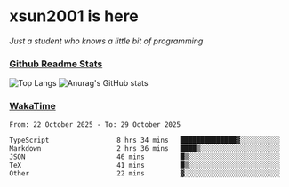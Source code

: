 # xsun2001 is here

*Just a student who knows a little bit of programming*

### [Github Readme Stats](https://github.com/anuraghazra/github-readme-stats)

![Top Langs](https://github-readme-stats.vercel.app/api/top-langs/?username=xsun2001&layout=compact&theme=radical) ![Anurag's GitHub stats](https://github-readme-stats.vercel.app/api?username=xsun2001&show_icons=true&theme=radical)

### [WakaTime](https://wakatime.com)

<!--START_SECTION:waka-->

```txt
From: 22 October 2025 - To: 29 October 2025

TypeScript                 8 hrs 34 mins   ██████████████▓░░░░░░░░░░   58.34 %
Markdown                   2 hrs 36 mins   ████▒░░░░░░░░░░░░░░░░░░░░   17.75 %
JSON                       46 mins         █▒░░░░░░░░░░░░░░░░░░░░░░░   05.22 %
TeX                        41 mins         █▒░░░░░░░░░░░░░░░░░░░░░░░   04.76 %
Other                      22 mins         ▓░░░░░░░░░░░░░░░░░░░░░░░░   02.56 %
```

<!--END_SECTION:waka-->
